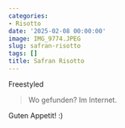 ```yaml
---
categories:
- Risotto
date: '2025-02-08 00:00:00'
image: IMG_9774.JPEG
slug: safran-risotto
tags: []
title: Safran Risotto
---
```



Freestyled

> Wo gefunden? Im Internet.

Guten Appetit! :)